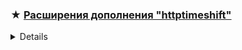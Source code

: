 
### ★ <span id="a1">[Расширения дополнения "httptimeshift"](#1 "")</span>

<details>
  
  
📌 **Установка**
  
- поместить в папку _`..\luaScr\user\httptimeshift\extensions`_

**для источников**
название | сайт
------------ | -------------
24часаТВ | https://app.24h.tv
lime HD | https://limehd.tv
edem (ILook) | https://ilook.tv
peers TV | https://peers.tv
RT | https://rt.ru
impuls TV | http://impulstv.ru
yandex | https://hd.kinopoisk.ru
antifriztv | https://antifriztv.com

</details>
